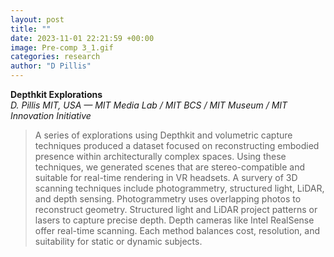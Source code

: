 ```yaml
---
layout: post
title: ""
date: 2023-11-01 22:21:59 +00:00
image: Pre-comp 3_1.gif
categories: research
author: "D Pillis"
---
```


**Depthkit Explorations**  
*D. Pillis*
*MIT, USA — MIT Media Lab / MIT BCS / MIT Museum / MIT Innovation Initiative*
<blockquote> <p>A series of explorations using Depthkit and volumetric capture techniques produced a dataset focused on reconstructing embodied presence within architecturally complex spaces. Using these techniques, we generated scenes that are stereo-compatible and suitable for real-time rendering in VR headsets. A survery of 3D scanning techniques include photogrammetry, structured light, LiDAR, and depth sensing. Photogrammetry uses overlapping photos to reconstruct geometry. Structured light and LiDAR project patterns or lasers to capture precise depth. Depth cameras like Intel RealSense offer real-time scanning. Each method balances cost, resolution, and suitability for static or dynamic subjects.

 </p> </blockquote>
